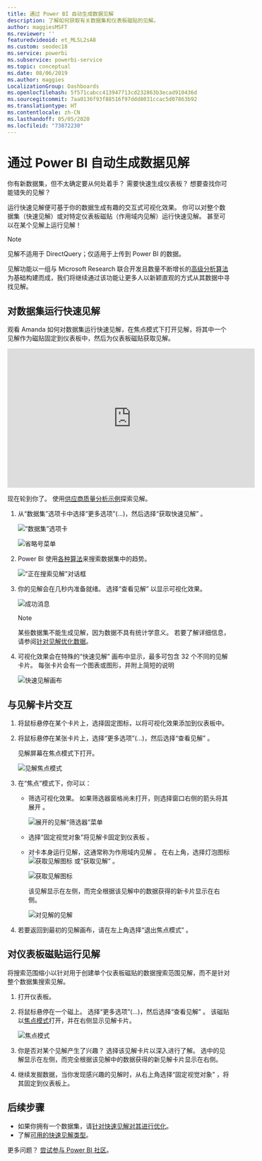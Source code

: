 ```yaml
---
title: 通过 Power BI 自动生成数据见解
description: 了解如何获取有关数据集和仪表板磁贴的见解。
author: maggiesMSFT
ms.reviewer: ''
featuredvideoid: et_MLSL2sA8
ms.custom: seodec18
ms.service: powerbi
ms.subservice: powerbi-service
ms.topic: conceptual
ms.date: 08/06/2019
ms.author: maggies
LocalizationGroup: Dashboards
ms.openlocfilehash: 5f571cabcc413947713cd232863b3ecad910436d
ms.sourcegitcommit: 7aa0136f93f88516f97ddd8031ccac5d07863b92
ms.translationtype: HT
ms.contentlocale: zh-CN
ms.lasthandoff: 05/05/2020
ms.locfileid: "73872230"
---
```

# <a name="generate-data-insights-automatically-with-power-bi"></a>通过 Power BI 自动生成数据见解
你有新数据集，但不太确定要从何处着手？  需要快速生成仪表板？  想要查找你可能错失的见解？

运行快速见解便可基于你的数据生成有趣的交互式可视化效果。 你可以对整个数据集（快速见解）或对特定仪表板磁贴（作用域内见解）运行快速见解。 甚至可以在某个见解上运行见解！

> [!NOTE]
> 见解不适用于 DirectQuery；仅适用于上传到 Power BI 的数据。
> 

见解功能以一组与 Microsoft Research 联合开发且数量不断增长的[高级分析算法](service-insight-types.md)为基础构建而成，我们将继续通过该功能让更多人以新颖直观的方式从其数据中寻找见解。

## <a name="run-quick-insights-on-a-dataset"></a>对数据集运行快速见解
观看 Amanda 如何对数据集运行快速见解，在焦点模式下打开见解，将其中一个见解作为磁贴固定到仪表板中，然后为仪表板磁贴获取见解。

<iframe width="560" height="315" src="https://www.youtube.com/embed/et_MLSL2sA8" frameborder="0" allowfullscreen></iframe>


现在轮到你了。 使用[供应商质量分析示例](sample-supplier-quality.md)探索见解。

1. 从“数据集”选项卡中选择“更多选项”(…)，然后选择“获取快速见解”    。
   
    ![“数据集”选项卡](media/service-insights/power-bi-ellipses.png)
   
    ![省略号菜单](media/service-insights/power-bi-tab.png)
2. Power BI 使用[各种算法](service-insight-types.md)来搜索数据集中的趋势。
   
    ![“正在搜索见解”对话框](media/service-insights/pbi_autoinsightssearching.png)
3. 你的见解会在几秒内准备就绪。  选择“查看见解”  以显示可视化效果。
   
    ![成功消息](media/service-insights/pbi_autoinsightsuccess.png)
   
    > [!NOTE]
    > 某些数据集不能生成见解，因为数据不具有统计学意义。  若要了解详细信息，请参阅[针对见解优化数据](service-insights-optimize.md)。
    > 
    
4. 可视化效果会在特殊的“快速见解”  画布中显示，最多可包含 32 个不同的见解卡片。 每张卡片会有一个图表或图形，并附上简短的说明
   
    ![快速见解画布](media/service-insights/power-bi-insights.png)

## <a name="interact-with-the-insight-cards"></a>与见解卡片交互

1. 将鼠标悬停在某个卡片上，选择固定图标，以将可视化效果添加到仪表板中。

2. 将鼠标悬停在某张卡片上，选择“更多选项”(…)，然后选择“查看见解”   。 

    见解屏幕在焦点模式下打开。
   
    ![见解焦点模式](media/service-insights/power-bi-insight-focus.png)
3. 在“焦点”模式下，你可以：
   
   * 筛选可视化效果。 如果筛选器窗格尚未打开，则选择窗口右侧的箭头将其展开  。

       ![展开的见解“筛选器”菜单](media/service-insights/power-bi-insights-filter-new.png)
   * 选择“固定视觉对象”将见解卡固定到仪表板  。
   * 对卡本身运行见解，这通常称为作用域内见解  。 在右上角，选择灯泡图标 ![获取见解图标](media/service-insights/power-bi-bulb-icon.png) 或“获取见解”  。
     
       ![获取见解图标](media/service-insights/pbi-autoinsights-tile.png)
     
     该见解显示在左侧，而完全根据该见解中的数据获得的新卡片显示在右侧。
     
       ![对见解的见解](media/service-insights/power-bi-insights-on-insights-new.png)
4. 若要返回到最初的见解画布，请在左上角选择“退出焦点模式”  。

## <a name="run-insights-on-a-dashboard-tile"></a>对仪表板磁贴运行见解
将搜索范围缩小以针对用于创建单个仪表板磁贴的数据搜索范围见解，而不是针对整个数据集搜索见解。 

1. 打开仪表板。
2. 将鼠标悬停在一个磁上。 选择“更多选项”(…)，然后选择“查看见解”   。 该磁贴以[焦点模式](service-focus-mode.md)打开，并在右侧显示见解卡片。    
   
    ![焦点模式](media/service-insights/pbi-insights-tile.png)    
3. 你是否对某个见解产生了兴趣？ 选择该见解卡片以深入进行了解。 选中的见解显示在左侧，而完全根据该见解中的数据获得的新见解卡片显示在右侧。    
4. 继续发掘数据，当你发现感兴趣的见解时，从右上角选择“固定视觉对象”  ，将其固定到仪表板上。

## <a name="next-steps"></a>后续步骤
- 如果你拥有一个数据集，请[针对快速见解对其进行优化](service-insights-optimize.md)。
- 了解[可用的快速见解类型](service-insight-types.md)。

更多问题？ [尝试参与 Power BI 社区](https://community.powerbi.com/)。

